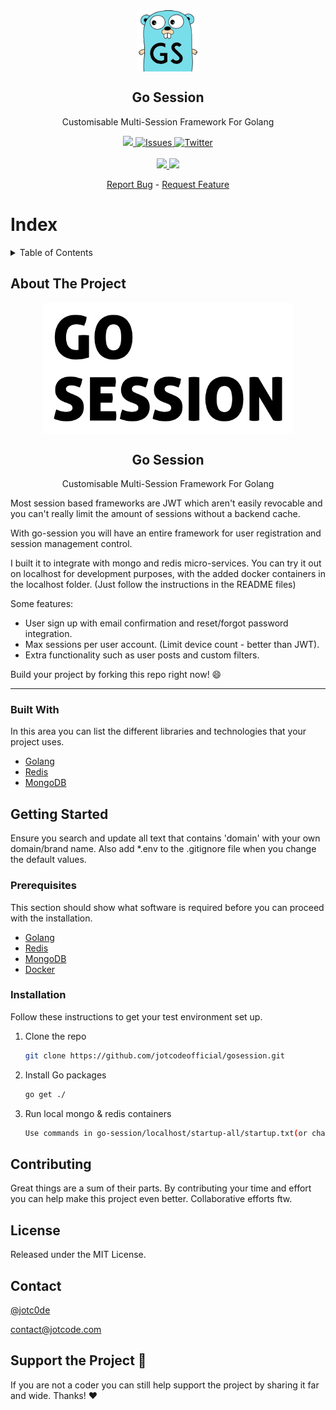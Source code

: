 <p align="center">
    <a href="https://github.com/jotcodeofficial/go-session">
        <img width="100px" src="images/logo.png" align="center" alt="The GoSession Logo" />
    </a>
 <h2 align="center">Go Session</h2>
 <p align="center">Customisable Multi-Session Framework For Golang</p>
</p>
  <p align="center">
    <a href="https://github.com/jotcodeofficial/go-session/network/members">
      <img src="https://img.shields.io/github/forks/jotcodeofficial/go-session" />
    </a>
    <a href="https://github.com/jotcodeofficial/go-session/stargazers">
      <img alt="Issues" src="https://img.shields.io/github/stars/jotcodeofficial/go-session" />
    </a>
    <a href="https://twitter.com/intent/follow?screen_name=jotc0de" target="_blank">
      <img alt="Twitter" src="https://img.shields.io/twitter/follow/jotc0de?style=social" />
    </a>
    <br />
    <br />
    <a href="https://blog.jotcode.com" target="_blank">
      <img src="https://img.shields.io/badge/Blog-Jotcode%20%E2%86%92-gray.svg?colorA=655BE1&colorB=4F44D6&style=for-the-badge"/>
    </a>
    <a href="https://jotcode.com" target="_blank">
      <img src="https://img.shields.io/badge/Website-Jotcode%20%E2%86%92-gray.svg?colorA=61c265&colorB=4CAF50&style=for-the-badge"/>
    </a>
    
  </p>

  <p align="center">
    <a href="https://github.com/jotcodeofficial/go-session/issues/new/choose">Report Bug</a>
    -
    <a href="https://github.com/jotcodeofficial/go-session/issues/new/choose">Request Feature</a>
  </p>

# Index

<!-- TABLE OF CONTENTS -->
<details closed="closed">
  <summary>Table of Contents</summary>
  <ol>
    <li>
      <a href="#about-the-project">About The Project</a>
      <ul>
        <li><a href="#built-with">Built With</a></li>
      </ul>
    </li>
    <li>
      <a href="#getting-started">Getting Started</a>
      <ul>
        <li><a href="#prerequisites">Prerequisites</a></li>
        <li><a href="#installation">Installation</a></li>
      </ul>
    </li>
    <li>
      <a href="#roadmap">Roadmap</a>
      <ul>
        <li><a href="#stage-1">Stage 1</a></li>
        <li><a href="#stage-2">Stage 2</a></li>
        <li><a href="#stage-3">Stage 3</a></li>
      </ul>
    </li>
    <li><a href="#contributing">Contributing</a></li>
    <li><a href="#license">License</a></li>
    <li><a href="#contact">Contact</a></li>
    <li><a href="#support-the-project-sparkling_heart">Support the Project</a></li>
  </ol>
</details>


## About The Project

<p align="center">
    <a href="https://github.com/jotcodeofficial/go-session">
        <img width="400px" src="images/project.png" align="center" alt="The Go Session Project Image" />
    </a>
 <h2 align="center">Go Session</h2>
 <p align="center">Customisable Multi-Session Framework For Golang</p>
</p>

Most session based frameworks are JWT which aren't easily revocable and you can't really limit the amount of sessions without a backend cache.

With go-session you will have an entire framework for user registration and session management control.

I built it to integrate with mongo and redis micro-services. You can try it out on localhost for development purposes, with the added docker containers in the localhost folder. (Just follow the instructions in the README files)

Some features:
* User sign up with email confirmation and reset/forgot password integration.
* Max sessions per user account. (Limit device count - better than JWT).
* Extra functionality such as user posts and custom filters.

Build your project by forking this repo right now! :smile:

---

### Built With

In this area you can list the different libraries and technologies that your project uses.
* [Golang](https://golang.org)
* [Redis](https://redis.io/)
* [MongoDB](https://www.mongodb.com/)


## Getting Started

Ensure you search and update all text that contains 'domain' with your own domain/brand name.
Also add *.env to the .gitignore file when you change the default values.

### Prerequisites

This section should show what software is required before you can proceed with the installation.
* [Golang](https://golang.org)
* [Redis](https://redis.io/)
* [MongoDB](https://www.mongodb.com/)
* [Docker](https://www.docker.com/)


### Installation

Follow these instructions to get your test environment set up.

1. Clone the repo
   ```sh
   git clone https://github.com/jotcodeofficial/gosession.git
   ```
3. Install Go packages
   ```sh
   go get ./
   ```
4. Run local mongo & redis containers
   ```sh
   Use commands in go-session/localhost/startup-all/startup.txt(or change the extension to turn it into a bash script depending on your os)
   ```

## Contributing

Great things are a sum of their parts. By contributing your time and effort you can help make this project even better. Collaborative efforts ftw.


## License

Released under the MIT License.


## Contact

[@jotc0de](https://twitter.com/jotc0de)

contact@jotcode.com


## Support the Project :sparkling_heart:

If you are not a coder you can still help support the project by sharing it far and wide.
Thanks! :heart:

